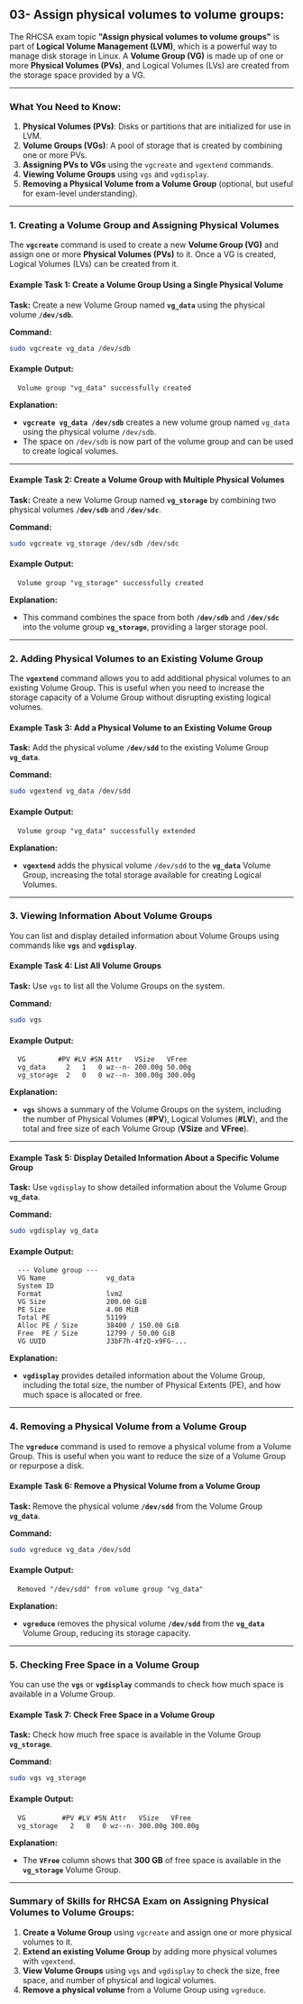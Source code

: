 ## 03- Assign physical volumes to volume groups:

The RHCSA exam topic **"Assign physical volumes to volume groups"** is part of **Logical Volume Management (LVM)**, which is a powerful way to manage disk storage in Linux. A **Volume Group (VG)** is made up of one or more **Physical Volumes (PVs)**, and Logical Volumes (LVs) are created from the storage space provided by a VG. 


---

### **What You Need to Know:**
1. **Physical Volumes (PVs)**: Disks or partitions that are initialized for use in LVM.
2. **Volume Groups (VGs)**: A pool of storage that is created by combining one or more PVs.
3. **Assigning PVs to VGs** using the `vgcreate` and `vgextend` commands.
4. **Viewing Volume Groups** using `vgs` and `vgdisplay`.
5. **Removing a Physical Volume from a Volume Group** (optional, but useful for exam-level understanding).

---

### **1. Creating a Volume Group and Assigning Physical Volumes**

The **`vgcreate`** command is used to create a new **Volume Group (VG)** and assign one or more **Physical Volumes (PVs)** to it. Once a VG is created, Logical Volumes (LVs) can be created from it.

#### **Example Task 1: Create a Volume Group Using a Single Physical Volume**

**Task:** Create a new Volume Group named **`vg_data`** using the physical volume **`/dev/sdb`**.

**Command:**
```bash
sudo vgcreate vg_data /dev/sdb
```

#### **Example Output:**
```
  Volume group "vg_data" successfully created
```

**Explanation:**
- **`vgcreate vg_data /dev/sdb`** creates a new volume group named `vg_data` using the physical volume `/dev/sdb`.
- The space on `/dev/sdb` is now part of the volume group and can be used to create logical volumes.

---

#### **Example Task 2: Create a Volume Group with Multiple Physical Volumes**

**Task:** Create a new Volume Group named **`vg_storage`** by combining two physical volumes **`/dev/sdb`** and **`/dev/sdc`**.

**Command:**
```bash
sudo vgcreate vg_storage /dev/sdb /dev/sdc
```

#### **Example Output:**
```
  Volume group "vg_storage" successfully created
```

**Explanation:**
- This command combines the space from both **`/dev/sdb`** and **`/dev/sdc`** into the volume group **`vg_storage`**, providing a larger storage pool.

---

### **2. Adding Physical Volumes to an Existing Volume Group**

The **`vgextend`** command allows you to add additional physical volumes to an existing Volume Group. This is useful when you need to increase the storage capacity of a Volume Group without disrupting existing logical volumes.

#### **Example Task 3: Add a Physical Volume to an Existing Volume Group**

**Task:** Add the physical volume **`/dev/sdd`** to the existing Volume Group **`vg_data`**.

**Command:**
```bash
sudo vgextend vg_data /dev/sdd
```

#### **Example Output:**
```
  Volume group "vg_data" successfully extended
```

**Explanation:**
- **`vgextend`** adds the physical volume `/dev/sdd` to the **`vg_data`** Volume Group, increasing the total storage available for creating Logical Volumes.

---

### **3. Viewing Information About Volume Groups**

You can list and display detailed information about Volume Groups using commands like **`vgs`** and **`vgdisplay`**.

#### **Example Task 4: List All Volume Groups**

**Task:** Use `vgs` to list all the Volume Groups on the system.

**Command:**
```bash
sudo vgs
```

#### **Example Output:**
```
  VG        #PV #LV #SN Attr   VSize   VFree  
  vg_data     2   1   0 wz--n- 200.00g 50.00g
  vg_storage  2   0   0 wz--n- 300.00g 300.00g
```

**Explanation:**
- **`vgs`** shows a summary of the Volume Groups on the system, including the number of Physical Volumes (**#PV**), Logical Volumes (**#LV**), and the total and free size of each Volume Group (**VSize** and **VFree**).

---

#### **Example Task 5: Display Detailed Information About a Specific Volume Group**

**Task:** Use `vgdisplay` to show detailed information about the Volume Group **`vg_data`**.

**Command:**
```bash
sudo vgdisplay vg_data
```

#### **Example Output:**
```
  --- Volume group ---
  VG Name               vg_data
  System ID             
  Format                lvm2
  VG Size               200.00 GiB
  PE Size               4.00 MiB
  Total PE              51199
  Alloc PE / Size       38400 / 150.00 GiB
  Free  PE / Size       12799 / 50.00 GiB
  VG UUID               J3bF7h-4fzQ-x9FG-...
```

**Explanation:**
- **`vgdisplay`** provides detailed information about the Volume Group, including the total size, the number of Physical Extents (PE), and how much space is allocated or free.

---

### **4. Removing a Physical Volume from a Volume Group**

The **`vgreduce`** command is used to remove a physical volume from a Volume Group. This is useful when you want to reduce the size of a Volume Group or repurpose a disk.

#### **Example Task 6: Remove a Physical Volume from a Volume Group**

**Task:** Remove the physical volume **`/dev/sdd`** from the Volume Group **`vg_data`**.

**Command:**
```bash
sudo vgreduce vg_data /dev/sdd
```

#### **Example Output:**
```
  Removed "/dev/sdd" from volume group "vg_data"
```

**Explanation:**
- **`vgreduce`** removes the physical volume **`/dev/sdd`** from the **`vg_data`** Volume Group, reducing its storage capacity.

---

### **5. Checking Free Space in a Volume Group**

You can use the **`vgs`** or **`vgdisplay`** commands to check how much space is available in a Volume Group.

#### **Example Task 7: Check Free Space in a Volume Group**

**Task:** Check how much free space is available in the Volume Group **`vg_storage`**.

**Command:**
```bash
sudo vgs vg_storage
```

#### **Example Output:**
```
  VG         #PV #LV #SN Attr   VSize   VFree  
  vg_storage   2   0   0 wz--n- 300.00g 300.00g
```

**Explanation:**
- The **`VFree`** column shows that **300 GB** of free space is available in the **`vg_storage`** Volume Group.

---

### Summary of Skills for RHCSA Exam on Assigning Physical Volumes to Volume Groups:
1. **Create a Volume Group** using `vgcreate` and assign one or more physical volumes to it.
2. **Extend an existing Volume Group** by adding more physical volumes with `vgextend`.
3. **View Volume Groups** using `vgs` and `vgdisplay` to check the size, free space, and number of physical and logical volumes.
4. **Remove a physical volume** from a Volume Group using `vgreduce`.
